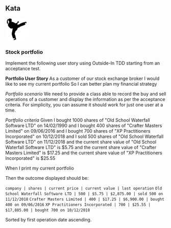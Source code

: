 ## Kata
![ ](kata.png)
### Stock portfolio

Implement the following user story using Outside-In TDD starting from an acceptance test.

**Portfolio User Story**
As a customer of our stock exchange broker
I would like to see my current portfolio
So I can better plan my financial strategy

*Portfolio scenario*
We need to provide a class able to record the buy and sell operations of a customer and display the information as per the acceptance criteria. For simplicity, you can assume it should work for just one user at a time.

*Portfolio criteria*
Given I bought 1000 shares of "Old School Waterfall Software LTD" on 14/02/1990
and I bought 400 shares of "Crafter Masters Limited" on 09/06/2016
 and I bought 700 shares of "XP Practitioners Incorporated" on 10/12/2018
 and I sold 500 shares of "Old School Waterfall Software LTD" on 11/12/2018
 and the current share value of "Old School Waterfall Software LTD" is $5.75
 and the current share value of "Crafter Masters Limited" is $17.25
 and the current share value of "XP Practitioners Incorporated" is $25.55

When I print my current portfolio

Then the outcome displayed should be:

`company | shares | current price | current value | last operation`
`Old School Waterfall Software LTD | 500 | $5.75 | $2,875.00 | sold 500 on 11/12/2018`
`Crafter Masters Limited | 400 | $17.25 | $6,900.00 | bought 400 on 09/06/2016`
`XP Practitioners Incorporated | 700 | $25.55 | $17,885.00 | bought 700 on 10/12/2018`

Sorted by first operation date ascending.
